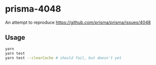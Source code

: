 # prisma-4048

An attempt to reproduce https://github.com/prisma/prisma/issues/4048

## Usage

```bash
yarn
yarn test
yarn test --clearCache # should fail, but doesn't yet
```
